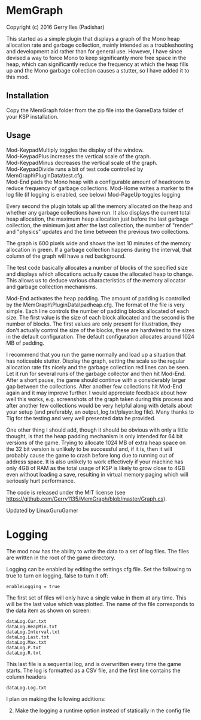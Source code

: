 # MemGraph
Copyright (c) 2016 Gerry Iles (Padishar)

This started as a simple plugin that displays a graph of the Mono heap allocation rate and garbage collection, mainly intended 
as a troubleshooting and development aid rather than for general use.  However, I have since devised a way to force Mono to keep 
significantly more free space in the heap, which can significantly reduce the frequency at which the heap fills up and the Mono 
garbage collection causes a stutter, so I have added it to this mod.

## Installation
Copy the MemGraph folder from the zip file into the GameData folder of your KSP installation.

## Usage
Mod-KeypadMultiply toggles the display of the window.  
Mod-KeypadPlus increases the vertical scale of the graph.  
Mod-KeypadMinus decreases the vertical scale of the graph.  
Mod-KeypadDivide runs a bit of test code controlled by MemGraph\PluginData\test.cfg.  
Mod-End pads the Mono heap with a configurable amount of headroom to reduce frequency of garbage collections.
Mod-Home writes a marker to the log file (if logging is enabled, see below)
Mod-PageUp toggles logging

Every second the plugin totals up all the memory allocated on the heap and whether any garbage collections have run.  It also 
displays the current total heap allocation, the maximum heap allocation just before the last garbage collection, the minimum 
just after the last collection, the number of "render" and "physics" updates and the time between the previous two collections.

The graph is 600 pixels wide and shows the last 10 minutes of the memory allocation in green.  If a garbage collection happens 
during the interval, that column of the graph will have a red background.

The test code basically allocates a number of blocks of the specified size and displays which allocations actually cause the 
allocated heap to change.  This allows us to deduce various characteristics of the memory allocator and garbage collection 
mechanisms.

Mod-End activates the heap padding.  The amount of padding is controlled by the MemGraph\PluginData\padheap.cfg.  The format 
of the file is very simple.  Each line controls the number of padding blocks allocated of each size.  The first value is the 
size of each block allocated and the second is the number of blocks.  The first values are only present for illustration, 
they don't actually control the size of the blocks, these are hardwired to the sizes in the default configuration.  The 
default configuration allocates around 1024 MB of padding.

I recommend that you run the game normally and load up a situation that has noticeable stutter.  Display the graph, setting 
the scale so the regular allocation rate fits nicely and the garbage collection red lines can be seen.  Let it run for several 
runs of the garbage collector and then hit Mod-End.  After a short pause, the game should continue with a considerably larger 
gap between the collections.  After another few collections hit Mod-End again and it may improve further.  I would appreciate 
feedback about how well this works, e.g. screenshots of the graph taken during this process and after another few collections 
would be very helpful along with details about your setup (and preferably, an output_log.txt/player.log file).  Many thanks to 
Tig for the testing and very well presented data he provided.

One other thing I should add, though it should be obvious with only a little thought, is that the heap padding mechanism is 
only intended for 64 bit versions of the game.  Trying to allocate 1024 MB of extra heap space on the 32 bit version is unlikely 
to be successful and, if it is, then it will probably cause the game to crash before long due to running out of address space. 
It is also unlikely to work effectively if your machine has only 4GB of RAM as the total usage of KSP is likely to grow close 
to 4GB even without loading a save, resulting in virtual memory paging which will seriously hurt performance.

The code is released under the MIT license (see https://github.com/Gerry1135/MemGraph/blob/master/Graph.cs).

Updated by LinuxGuruGamer

# Logging
The mod now has the ability to write the data to a set of log files.  The files are written in the root of
the game directory.

Logging can be enabled by editing the settings.cfg file.  Set the following to true to turn on logging, false to turn it off:

	enableLogging = true

The first set of files will only have a single value in them at any time.  This will be the last value which
was plotted.  The name of the file corresponds to the data item as shown on screen:

	dataLog.Cur.txt
	dataLog.HeapMin.txt
	dataLog.Interval.txt
	dataLog.Last.txt
	dataLog.Max.txt
	dataLog.P.txt
	dataLog.R.txt

This last file is a sequential log, and is overwritten every time the game starts.  The log is formatted
as a CSV file, and the first line contains the column headers

	dataLog.Log.txt

I plan on making the following additions:

2.  Make the logging a runtime option instead of statically in the config file
